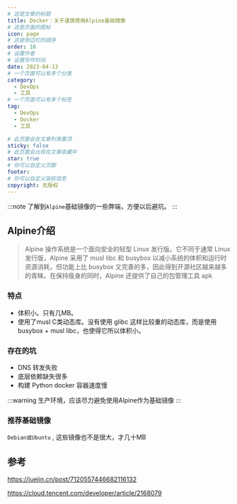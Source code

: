 ```yaml
---
# 这是文章的标题
title: Docker：关于谨慎使用Alpine基础镜像
# 这是页面的图标
icon: page
# 这是侧边栏的顺序
order: 16
# 设置作者
# 设置写作时间
date: 2023-04-13
# 一个页面可以有多个分类
category:
  - DevOps
  - 工具
# 一个页面可以有多个标签
tag:
  - DevOps
  - Docker
  - 工具

# 此页面会在文章列表置顶
sticky: false
# 此页面会出现在文章收藏中
star: true
# 你可以自定义页脚
footer: 
# 你可以自定义版权信息
copyright: 无版权
---
```


:::note
了解到`Alpine`基础镜像的一些弊端，方便以后避坑。
:::

## Alpine介绍

> Alpine 操作系统是一个面向安全的轻型 Linux 发行版。它不同于通常 Linux 发行版，Alpine 采用了 musl libc 和 busybox 以减小系统的体积和运行时资源消耗，但功能上比 busybox 又完善的多，因此得到开源社区越来越多的青睐。在保持瘦身的同时，Alpine 还提供了自己的包管理工具 apk

### 特点

- 体积小。只有几MB。
- 使用了musl C类动态库。没有使用 glibc 这样比较重的动态库，而是使用 busybox + musl libc，也使得它所以体积小。

### 存在的坑



- DNS 转发失败
- 底层依赖缺失很多
- 构建 Python docker 容器速度慢

:::warning 
生产环境，应该尽力避免使用Alpine作为基础镜像
:::

### 推荐基础镜像

`Debian或Ubuntu` , 这些镜像也不是很大，才几十MB

## 参考

https://juejin.cn/post/7120557446682116132 

https://cloud.tencent.com/developer/article/2168079